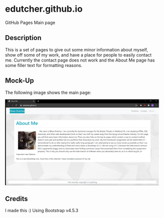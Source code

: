 # edutcher.github.io
GitHub Pages Main page

## Description

This is a set of pages to give out some minor information about myself, show off some of my work, and have a place for people to easily contact me.  Currently the contact page does not work and the About Me page has some filler text for formatting reasons.

## Mock-Up

The following image shows the main page:

![About Me](./assets/page.jpg)

## Credits

I made this :)
Using Bootstrap v4.5.3